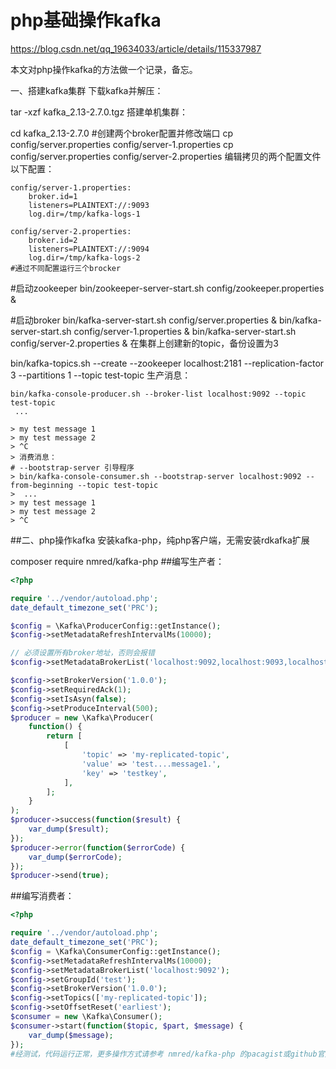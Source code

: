 # php基础操作kafka





https://blog.csdn.net/qq_19634033/article/details/115337987



本文对php操作kafka的方法做一个记录，备忘。

 

一、搭建kafka集群
下载kafka并解压：

tar -xzf kafka_2.13-2.7.0.tgz
搭建单机集群：


cd kafka_2.13-2.7.0
#创建两个broker配置并修改端口
cp config/server.properties config/server-1.properties 
cp config/server.properties config/server-2.properties
编辑拷贝的两个配置文件以下配置：

````shell
config/server-1.properties: 
    broker.id=1 
    listeners=PLAINTEXT://:9093 
    log.dir=/tmp/kafka-logs-1

config/server-2.properties: 
    broker.id=2 
    listeners=PLAINTEXT://:9094 
    log.dir=/tmp/kafka-logs-2
#通过不同配置运行三个brocker
````


#启动zookeeper
bin/zookeeper-server-start.sh config/zookeeper.properties &

#启动broker
bin/kafka-server-start.sh config/server.properties &
bin/kafka-server-start.sh config/server-1.properties &
bin/kafka-server-start.sh config/server-2.properties &
在集群上创建新的topic，备份设置为3

bin/kafka-topics.sh --create --zookeeper localhost:2181 --replication-factor 3 --partitions 1 --topic test-topic
生产消息：





````shell
bin/kafka-console-producer.sh --broker-list localhost:9092 --topic test-topic
 ...

> my test message 1
> my test message 2
> ^C
> 消费消息：
# --bootstrap-server 引导程序 
> bin/kafka-console-consumer.sh --bootstrap-server localhost:9092 --from-beginning --topic test-topic
>  ...
> my test message 1
> my test message 2
> ^C
````



##二、php操作kafka
安装kafka-php，纯php客户端，无需安装rdkafka扩展

composer require nmred/kafka-php
##编写生产者：

`````php
<?php

require '../vendor/autoload.php';
date_default_timezone_set('PRC');

$config = \Kafka\ProducerConfig::getInstance();
$config->setMetadataRefreshIntervalMs(10000);

// 必须设置所有broker地址，否则会报错
$config->setMetadataBrokerList('localhost:9092,localhost:9093,localhost:9094');

$config->setBrokerVersion('1.0.0');
$config->setRequiredAck(1);
$config->setIsAsyn(false);
$config->setProduceInterval(500);
$producer = new \Kafka\Producer(
    function() {
        return [
            [
                'topic' => 'my-replicated-topic',
                'value' => 'test....message1.',
                'key' => 'testkey',
            ],
        ];
    }
);
$producer->success(function($result) {
    var_dump($result);
});
$producer->error(function($errorCode) {
    var_dump($errorCode);
});
$producer->send(true);
`````

##编写消费者：



```php
<?php

require '../vendor/autoload.php';
date_default_timezone_set('PRC');
$config = \Kafka\ConsumerConfig::getInstance();
$config->setMetadataRefreshIntervalMs(10000);
$config->setMetadataBrokerList('localhost:9092');
$config->setGroupId('test');
$config->setBrokerVersion('1.0.0');
$config->setTopics(['my-replicated-topic']);
$config->setOffsetReset('earliest');
$consumer = new \Kafka\Consumer();
$consumer->start(function($topic, $part, $message) {
    var_dump($message);
});
#经测试，代码运行正常，更多操作方式请参考 nmred/kafka-php 的pacagist或github官方说明
```





